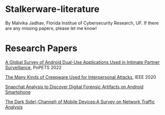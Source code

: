 # Stalkerware-literature

By Malvika Jadhav, Florida Institue of Cybersecurity Research, UF. If there are any missing papers, please let me know!

# Research Papers
[A Global Survey of Android Dual-Use Applications Used in Intimate Partner Surveillance](https://petsymposium.org/popets/2022/popets-2022-0102.pdf), PoPETS 2022

[The Many Kinds of Creepware Used for Interpersonal Attacks](https://ieeexplore.ieee.org/document/9152794), IEEE 2020

[Snapchat Analysis to Discover Digital Forensic Artifacts on Android Smartphone](https://www.sciencedirect.com/science/article/pii/S1877050917311006)

[The Dark Side(-Channel) of Mobile Devices:A Survey on Network Traffic Analysis](https://arxiv.org/pdf/1708.03766.pdf)
